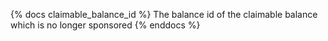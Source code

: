 {% docs claimable_balance_id %}
The balance id of the claimable balance which is no longer sponsored
{% enddocs %}